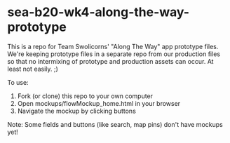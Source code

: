 sea-b20-wk4-along-the-way-prototype
===================================

This is a repo for Team Swolicorns' "Along The Way" app prototype files. We're keeping prototype files in a separate repo from our production files so that no intermixing of prototype and production assets can occur. At least not easily. ;)

To use: 
1. Fork (or clone) this repo to your own computer
2. Open mockups/flowMockup_home.html in your browser
3. Navigate the mockup by clicking buttons

Note: Some fields and buttons (like search, map pins) don't have mockups yet!
